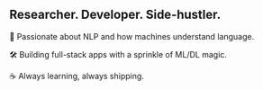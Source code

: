 ## Researcher. Developer. Side-hustler.

🧠 Passionate about NLP and how machines understand language.

🛠️ Building full-stack apps with a sprinkle of ML/DL magic.

☕ Always learning, always shipping.

